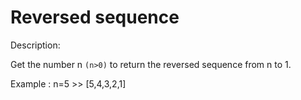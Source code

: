 # Reversed sequence 
Description:

Get the number n ```(n>0)``` to return the reversed sequence from n to 1.

Example : n=5 >> [5,4,3,2,1]
